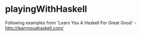 # playingWithHaskell

Following examples from 'Learn You A Haskell For Great Good' - http://learnyouahaskell.com/
